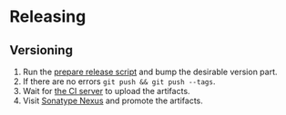 # Releasing

## Versioning

1. Run the [prepare release script](https://github.com/MiSikora/Laboratory/blob/master/prepare-release.sh) and bump the desirable version part.
2. If there are no errors `git push && git push --tags`.
3. Wait for [the CI server](https://github.com/MiSikora/Ruler/actions) to upload the artifacts.
4. Visit [Sonatype Nexus](https://oss.sonatype.org) and promote the artifacts.
